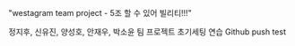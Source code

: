 "westagram team project - 5조 할 수 있어 빌리티!!!"

정지후, 신유진, 양성호, 안재우, 박소윤
팀 프로젝트 초기세팅 연습
Github push test

